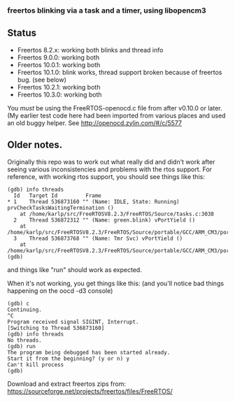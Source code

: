 ### freertos blinking via a task and a timer, using libopencm3

## Status 

 * Freertos 8.2.x: working both blinks and thread info
 * Freertos 9.0.0: working both
 * Freertos 10.0.1: working both
 * Freertos 10.1.0: blink works, thread support broken because of freertos bug. (see below)
 * Freertos 10.2.1: working both
 * Freertos 10.3.0: working both

You _must_ be using the FreeRTOS-openocd.c file from after v0.10.0 or later.
(My earlier test code here had been imported from various places and used
an old buggy helper. See http://openocd.zylin.com/#/c/5577

## Older notes.

Originally this repo was to work out what really did and didn't work after seeing
various inconsistencies and problems with the rtos support.  For reference, with
working rtos support, you should see things like this:

```
(gdb) info threads
  Id   Target Id         Frame 
* 1    Thread 536873160 "" (Name: IDLE, State: Running) prvCheckTasksWaitingTermination ()
    at /home/karlp/src/FreeRTOSV8.2.3/FreeRTOS/Source/tasks.c:3038
  2    Thread 536872312 "" (Name: green.blink) vPortYield ()
    at /home/karlp/src/FreeRTOSV8.2.3/FreeRTOS/Source/portable/GCC/ARM_CM3/port.c:376
  3    Thread 536873768 "" (Name: Tmr Svc) vPortYield ()
    at /home/karlp/src/FreeRTOSV8.2.3/FreeRTOS/Source/portable/GCC/ARM_CM3/port.c:376
(gdb)
```

and things like "run" should work as expected.

When it's not working, you get things like this: (and you'll notice bad things happening on the oocd -d3 console)

```
(gdb) c
Continuing.
^C
Program received signal SIGINT, Interrupt.
[Switching to Thread 536873160]
(gdb) info threads
No threads.
(gdb) run 
The program being debugged has been started already.
Start it from the beginning? (y or n) y
Can't kill process
(gdb) 
```

Download and extract freertos zips from: https://sourceforge.net/projects/freertos/files/FreeRTOS/

